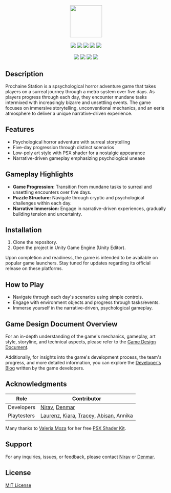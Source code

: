 #
<p align="center">
<br>
  <img src="https://i.imgur.com/BMe4BvT.png" height="100" width="auto"/>
  <br>
  <br>
  <img src="https://img.shields.io/badge/License-MIT-purple.svg" />
  <img src="https://img.shields.io/github/downloads/StoryTime-Productions/ProchaineStation/total" />
  <img src="https://img.shields.io/github/v/tag/StoryTime-Productions/ProchaineStation.svg?sort=semver" />
  <img src="https://img.shields.io/github/issues-raw/StoryTime-Productions/ProchaineStation.svg?maxAge=25000" />
  <img src="https://img.shields.io/github/issues-pr/StoryTime-Productions/ProchaineStation.svg?style=flat" />
  <br>
  <br>
  <img src="https://img.shields.io/badge/unity-%23000000.svg?style=for-the-badge&logo=unity&logoColor=white" />
  <img src="https://img.shields.io/badge/c%23-%23239120.svg?style=for-the-badge&logo=csharp&logoColor=white" />
  <img src="https://img.shields.io/badge/Windows-0078D6?style=for-the-badge&logo=windows&logoColor=white" />
  <img src="https://img.shields.io/badge/Visual%20Studio%20Code-0078d7.svg?style=for-the-badge&logo=visual-studio-code&logoColor=white" />
</p>

## Description

Prochaine Station is a spsychological horror adventure game that takes players on a surreal journey through a metro system over five days. As players progress through each day, they encounter mundane tasks intermixed with increasingly bizarre and unsettling events. The game focuses on immersive storytelling, unconventional mechanics, and an eerie atmosphere to deliver a unique narrative-driven experience.

## Features

- Psychological horror adventure with surreal storytelling
- Five-day progression through distinct scenarios
- Low-poly art style with PSX shader for a nostalgic appearance
- Narrative-driven gameplay emphasizing psychological unease

## Gameplay Highlights

- **Game Progression:** Transition from mundane tasks to surreal and unsettling encounters over five days.
- **Puzzle Structure:** Navigate through cryptic and psychological challenges within each day.
- **Narrative Immersion:** Engage in narrative-driven experiences, gradually building tension and uncertainty.

## Installation

1. Clone the repository.
2. Open the project in Unity Game Engine (Unity Editor).

Upon completion and readiness, the game is intended to be available on popular game launchers. Stay tuned for updates regarding its official release on these platforms.


## How to Play

- Navigate through each day's scenarios using simple controls.
- Engage with environment objects and progress through tasks/events.
- Immerse yourself in the narrative-driven, psychological gameplay.

## Game Design Document Overview

For an in-depth understanding of the game's mechanics, gameplay, art style, storyline, and technical aspects, please refer to the [Game Design Document](https://docs.google.com/document/d/1C7i1SUJIUcmExZouE3yaT0GeMvFvgSWsXZ3QPbsfMKo/edit?usp=sharing).

Additionally, for insights into the game's development process, the team's progress, and more detailed information, you can explore the [Developer's Blog](https://github.com/StoryTime-Productions/ProchaineStation/wiki) written by the game developers.

## Acknowledgments

| Role               | Contributor      |
|--------------------|------------------|
| Developers         | [Nirav](https://github.com/Niravanaa), [Denmar](https://github.com/getll)    |
| Playtesters        | [Laurenz](https://github.com/GolimarGit), [Kiara](https://github.com/Kiararara), [Tracey](https://github.com/TraceyV), [Abisan](https://github.com/Abisan-AP), Annika |

Many thanks to [Valeria Moza](https://github.com/valerie-palerie) for her free [PSX Shader Kit](https://assetstore.unity.com/packages/vfx/shaders/psx-shader-kit-183591).

## Support

For any inquiries, issues, or feedback, please contact [Nirav](https://github.com/Niravanaa) or [Denmar](https://github.com/getll).

## License

[MIT License](https://opensource.org/licenses/MIT)
